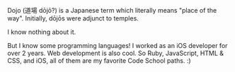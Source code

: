 Dojo (道場 dōjō?) is a Japanese term which literally means "place of the way". Initially, dōjōs were adjunct to temples.

I know nothing about it.

But I know some programming languages! I worked as an iOS developer for over 2 years. Web development is also cool. So Ruby, JavaScript, HTML & CSS, and iOS, all of them are my favorite Code School paths. :)
